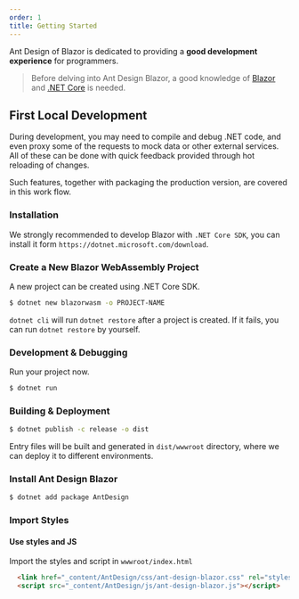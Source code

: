 ```yaml
---
order: 1
title: Getting Started
---
```


Ant Design of Blazor is dedicated to providing a **good development experience** for programmers.

> Before delving into Ant Design Blazor, a good knowledge of [Blazor](https://blazor.net) and [.NET Core](https://dot.net/) is needed.

## First Local Development

During development, you may need to compile and debug .NET code, and even proxy some of the requests to mock data or other external services. All of these can be done with quick feedback provided through hot reloading of changes.

Such features, together with packaging the production version, are covered in this work flow.

### Installation

We strongly recommended to develop Blazor with `.NET Core SDK`, you can install it form `https://dotnet.microsoft.com/download`.

### Create a New Blazor WebAssembly Project

A new project can be created using .NET Core SDK.

```bash
$ dotnet new blazorwasm -o PROJECT-NAME
```

`dotnet cli` will run `dotnet restore` after a project is created. If it fails, you can run `dotnet restore` by yourself.

### Development & Debugging

Run your project now.

```bash
$ dotnet run
```

### Building & Deployment

```bash
$ dotnet publish -c release -o dist
```

Entry files will be built and generated in `dist/wwwroot` directory, where we can deploy it to different environments.

### Install Ant Design Blazor

```bash
$ dotnet add package AntDesign
```

### Import Styles

#### Use styles and JS

Import the styles and script in `wwwroot/index.html`

```html
  <link href="_content/AntDesign/css/ant-design-blazor.css" rel="stylesheet" />
  <script src="_content/AntDesign/js/ant-design-blazor.js"></script>
```
